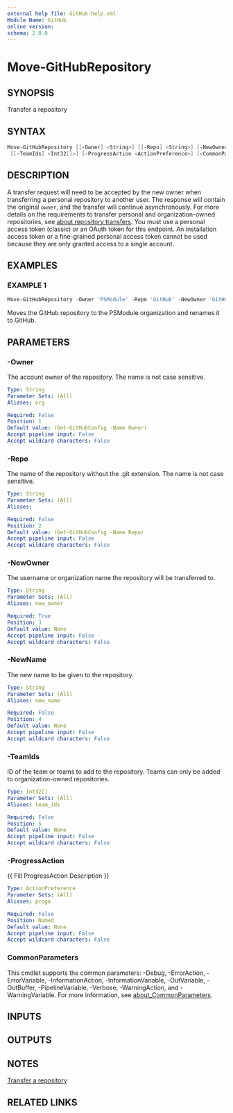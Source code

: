 ```yaml
---
external help file: GitHub-help.xml
Module Name: GitHub
online version:
schema: 2.0.0
---
```


# Move-GitHubRepository

## SYNOPSIS
Transfer a repository

## SYNTAX

```powershell
Move-GitHubRepository [[-Owner] <String>] [[-Repo] <String>] [-NewOwner] <String> [[-NewName] <String>]
 [[-TeamIds] <Int32[]>] [-ProgressAction <ActionPreference>] [<CommonParameters>]
```

## DESCRIPTION
A transfer request will need to be accepted by the new owner when transferring a personal repository to another user.
The response will contain the original `owner`, and the transfer will continue asynchronously.
For more details on
the requirements to transfer personal and organization-owned repositories, see
[about repository transfers](https://docs.github.com/articles/about-repository-transfers/).
You must use a personal access token (classic) or an OAuth token for this endpoint.
An installation access token or
a fine-grained personal access token cannot be used because they are only granted access to a single account.

## EXAMPLES

### EXAMPLE 1
```powershell
Move-GitHubRepository -Owner 'PSModule' -Repo 'GitHub' -NewOwner 'GitHub' -NewName 'PowerShell'
```

Moves the GitHub repository to the PSModule organization and renames it to GitHub.

## PARAMETERS

### -Owner
The account owner of the repository.
The name is not case sensitive.

```yaml
Type: String
Parameter Sets: (All)
Aliases: org

Required: False
Position: 1
Default value: (Get-GitHubConfig -Name Owner)
Accept pipeline input: False
Accept wildcard characters: False
```

### -Repo
The name of the repository without the .git extension.
The name is not case sensitive.

```yaml
Type: String
Parameter Sets: (All)
Aliases:

Required: False
Position: 2
Default value: (Get-GitHubConfig -Name Repo)
Accept pipeline input: False
Accept wildcard characters: False
```

### -NewOwner
The username or organization name the repository will be transferred to.

```yaml
Type: String
Parameter Sets: (All)
Aliases: new_owner

Required: True
Position: 3
Default value: None
Accept pipeline input: False
Accept wildcard characters: False
```

### -NewName
The new name to be given to the repository.

```yaml
Type: String
Parameter Sets: (All)
Aliases: new_name

Required: False
Position: 4
Default value: None
Accept pipeline input: False
Accept wildcard characters: False
```

### -TeamIds
ID of the team or teams to add to the repository.
Teams can only be added to organization-owned repositories.

```yaml
Type: Int32[]
Parameter Sets: (All)
Aliases: team_ids

Required: False
Position: 5
Default value: None
Accept pipeline input: False
Accept wildcard characters: False
```

### -ProgressAction
{{ Fill ProgressAction Description }}

```yaml
Type: ActionPreference
Parameter Sets: (All)
Aliases: proga

Required: False
Position: Named
Default value: None
Accept pipeline input: False
Accept wildcard characters: False
```

### CommonParameters
This cmdlet supports the common parameters: -Debug, -ErrorAction, -ErrorVariable, -InformationAction, -InformationVariable, -OutVariable, -OutBuffer, -PipelineVariable, -Verbose, -WarningAction, and -WarningVariable. For more information, see [about_CommonParameters](http://go.microsoft.com/fwlink/?LinkID=113216).

## INPUTS

## OUTPUTS

## NOTES
[Transfer a repository](https://docs.github.com/rest/repos/repos#transfer-a-repository)

## RELATED LINKS

